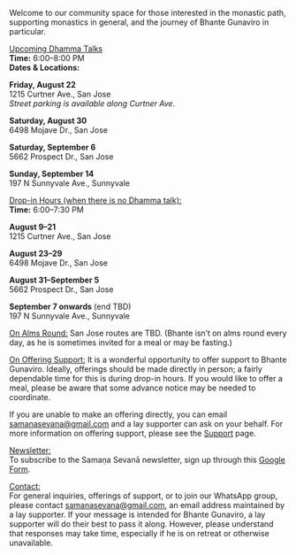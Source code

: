 Welcome to our community space for those interested in the monastic path, supporting monastics in general, and the journey of Bhante Gunaviro in particular.

<u>Upcoming Dhamma Talks</u>  
**Time:** 6:00–8:00 PM  
**Dates & Locations:**

**Friday, August 22**  
1215 Curtner Ave., San Jose  
_Street parking is available along Curtner Ave._

**Saturday, August 30**  
6498 Mojave Dr., San Jose

**Saturday, September 6**  
5662 Prospect Dr., San Jose

**Sunday, September 14**  
197 N Sunnyvale Ave., Sunnyvale

<u>Drop-in Hours (when there is no Dhamma talk):</u>  
**Time:** 6:00–7:30 PM  

**August 9–21**  
1215 Curtner Ave., San Jose

**August 23–29**  
6498 Mojave Dr., San Jose

**August 31–September 5**  
5662 Prospect Dr., San Jose

**September 7 onwards** (end TBD)  
197 N Sunnyvale Ave., Sunnyvale


<u>On Alms Round:</u>
San Jose routes are TBD.
(Bhante isn’t on alms round every day, as he is sometimes invited for a meal or may be fasting.)

<u>On Offering Support:</u>
It is a wonderful opportunity to offer support to Bhante Gunaviro. Ideally, offerings should be made directly in person; a fairly dependable time for this is during drop-in hours. If you would like to offer a meal, please be aware that some advance notice may be needed to coordinate.

If you are unable to make an offering directly, you can email samanasevana@gmail.com and a lay supporter can ask on your behalf. For more information on offering support, please see the [Support](/support) page.

<u>Newsletter:</u>  
To subscribe to the Samaṇa Sevanā newsletter, sign up through this [Google Form](https://forms.gle/NkBQv5JfWmNcXNnZA).

<u>Contact:</u>  
For general inquiries, offerings of support, or to join our WhatsApp group, please contact [samanasevana@gmail.com](mailto:samanasevana@gmail.com), an email address maintained by a lay supporter. If your message is intended for Bhante Gunaviro, a lay supporter will do their best to pass it along. However, please understand that responses may take time, especially if he is on retreat or otherwise unavailable.
